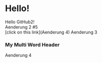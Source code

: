 # Hello!<br>
Hello GitHub2!<br>
Aenderung 2 #5  
[click on this link](Aenderung 4)
Aenderung 3  
### My Multi Word Header
Aenderung 4  
